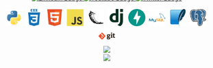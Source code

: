<div id="header" align="center" style="/* display: flex; */margin-top: -200px;">
  <img src="https://github.com/NjProVk/NjProVk/blob/main/NjProVkDev1.png" width="500"/>
</div>

<div id="badges" align="center">
  <a href="https://www.linkedin.com/in/danil-yolkin-427084242/">
    <img src="https://img.shields.io/badge/LinkedIn-blue?style=for-the-badge&logo=linkedin&logoColor=white" alt="LinkedIn Badge"/>
  </a>
  <a href="https://youtube.com/@njprovk">
    <img src="https://img.shields.io/badge/YouTube-red?style=for-the-badge&logo=youtube&logoColor=white" alt="Youtube Badge"/>
  </a>
  <a href="https://twitter.com/NjProVk">
    <img src="https://img.shields.io/badge/Twitter-blue?style=for-the-badge&logo=twitter&logoColor=white" alt="Twitter Badge"/>
  </a>
  </br>
  <img src="https://komarev.com/ghpvc/?username=NjProVk&style=flat-square&color=blue" alt=""/></br>
  <div>
    <a href="https://www.python.org"><img src="https://github.com/devicons/devicon/blob/master/icons/python/python-original.svg" title="Python" alt="Python" width="40" height="40"/></a>&nbsp;
    <a href="https://en.wikipedia.org/wiki/CSS"><img src="https://github.com/devicons/devicon/blob/master/icons/css3/css3-plain-wordmark.svg"  title="CSS3" alt="CSS" width="40" height="40"/></a>&nbsp;
    <a href="https://en.wikipedia.org/wiki/HTML"><img src="https://github.com/devicons/devicon/blob/master/icons/html5/html5-original.svg" title="HTML5" alt="HTML" width="40" height="40"/></a>&nbsp;
    <a href="https://en.wikipedia.org/wiki/HTML"><img src="https://github.com/devicons/devicon/blob/master/icons/javascript/javascript-original.svg" title="JavaScript" alt="JavaScript" width="40" height="40"/></a>&nbsp;
    <a href="https://flask.palletsprojects.com"><img src="https://github.com/devicons/devicon/blob/master/icons/flask/flask-original.svg" title="Flask" alt="Flask" width="40" height="40"/></a>&nbsp;
    <a href="https://docs.djangoproject.com"><img src="https://github.com/devicons/devicon/blob/master/icons/django/django-plain.svg" title="Django" alt="Django" width="40" height="40"/></a>&nbsp;
    <a href="https://fastapi.tiangolo.com"><img src="https://github.com/devicons/devicon/blob/master/icons/fastapi/fastapi-original.svg" title="FastAPI" alt="FastAPI" width="40" height="40"/></a>&nbsp;
    <a href="https://www.mysql.com"><img src="https://github.com/devicons/devicon/blob/master/icons/mysql/mysql-original-wordmark.svg" title="MySQL"  alt="MySQL" width="40" height="40"/></a>&nbsp;
    <a href="https://en.wikipedia.org/wiki/SQL"><img src="https://github.com/devicons/devicon/blob/master/icons/sqlite/sqlite-original.svg" title="SQLite"  alt="SQLite" width="40" height="40"/></a>&nbsp;
    <a href="https://www.postgresql.org"><img src="https://github.com/devicons/devicon/blob/master/icons/postgresql/postgresql-original.svg" title="postgresql"  alt="postgresql" width="40" height="40"/></a>&nbsp;
    <a href="https://git-scm.com"><img src="https://github.com/devicons/devicon/blob/master/icons/git/git-original-wordmark.svg" title="Git" **alt="Git" width="40" height="40"/></a>
  </div>
  <img src = "https://github-readme-stats.vercel.app/api?username=njprovk&&show_icons=true&theme=highcontrast"><br/>
  <img src = "https://github-readme-stats.vercel.app/api/top-langs/?username=njprovk&layout=compact&theme=highcontrast">
</div>
